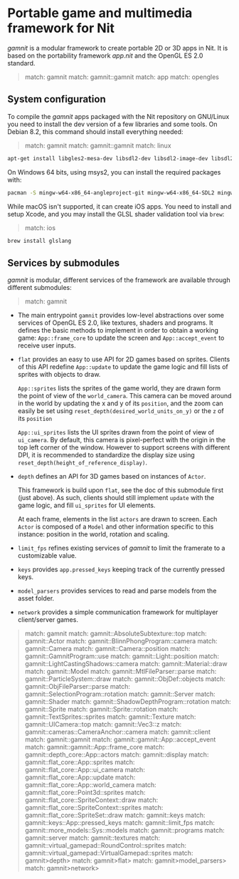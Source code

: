 # Portable game and multimedia framework for Nit

_gamnit_ is a modular framework to create portable 2D or 3D apps in Nit.
It is based on the portability framework _app.nit_ and the OpenGL ES 2.0 standard.

> match: gamnit
> match: gamnit::gamnit
> match: app
> match: opengles

## System configuration

To compile the _gamnit_ apps packaged with the Nit repository on GNU/Linux you need to install the dev version of a few libraries and some tools.
On Debian 8.2, this command should install everything needed:

> match: gamnit
> match: gamnit::gamnit
> match: linux

~~~bash
apt-get install libgles2-mesa-dev libsdl2-dev libsdl2-image-dev libsdl2-mixer-dev inkscape
~~~

On Windows 64 bits, using msys2, you can install the required packages with:

~~~bash
pacman -S mingw-w64-x86_64-angleproject-git mingw-w64-x86_64-SDL2 mingw-w64-x86_64-SDL2_image mingw-w64-x86_64-SDL2_mixer
~~~

While macOS isn't supported, it can create iOS apps.
You need to install and setup Xcode, and you may install the GLSL shader validation tool via `brew`:

> match: ios

~~~bash
brew install glslang
~~~

## Services by submodules

_gamnit_ is modular, different services of the framework are available through different submodules:

> match: gamnit

* The main entrypoint `gamnit` provides low-level abstractions over some services of OpenGL ES 2.0, like textures, shaders and programs.
  It defines the basic methods to implement in order to obtain a working game:
  `App::frame_core` to update the screen and `App::accept_event` to receive user inputs.

* `flat` provides an easy to use API for 2D games based on sprites.
  Clients of this API redefine `App::update` to update the game logic and fill lists of sprites with objects to draw.

  `App::sprites` lists the sprites of the game world, they are drawn form the point of view of the `world_camera`.
  This camera can be moved around in the world by updating the x and y of its `position`,
  and the zoom can easily be set using `reset_depth(desired_world_units_on_y)` or the `z` of its `position`

  `App::ui_sprites` lists the UI sprites drawn from the point of view of `ui_camera`.
  By default, this camera is pixel-perfect with the origin in the top left corner of the window.
  However to support screens with different DPI, it is recommended to standardize
  the display size using `reset_depth(height_of_reference_display)`.

* `depth` defines an API for 3D games based on instances of `Actor`.

  This framework is build upon `flat`, see the doc of this submodule first (just above).
  As such, clients should still implement `update` with the game logic, and fill `ui_sprites` for UI elements.

  At each frame, elements in the list `actors` are drawn to screen.
  Each `Actor` is composed of a `Model` and other information specific to this instance:
  position in the world, rotation and scaling.

* `limit_fps` refines existing services of _gamnit_ to limit the framerate to a customizable value.

* `keys` provides `app.pressed_keys` keeping track of the currently pressed keys.

* `model_parsers` provides services to read and parse models from the asset folder.

* `network` provides a simple communication framework for multiplayer client/server games.

> match: gamnit
> match: gamnit::AbsoluteSubtexture::top
> match: gamnit::Actor
> match: gamnit::BlinnPhongProgram::camera
> match: gamnit::Camera
> match: gamnit::Camera::position
> match: gamnit::GamnitProgram::use
> match: gamnit::Light::position
> match: gamnit::LightCastingShadows::camera
> match: gamnit::Material::draw
> match: gamnit::Model
> match: gamnit::MtlFileParser::parse
> match: gamnit::ParticleSystem::draw
> match: gamnit::ObjDef::objects
> match: gamnit::ObjFileParser::parse
> match: gamnit::SelectionProgram::rotation
> match: gamnit::Server
> match: gamnit::Shader
> match: gamnit::ShadowDepthProgram::rotation
> match: gamnit::Sprite
> match: gamnit::Sprite::rotation
> match: gamnit::TextSprites::sprites
> match: gamnit::Texture
> match: gamnit::UICamera::top
> match: gamnit::Vec3::z
> match: gamnit::cameras::CameraAnchor::camera
> match: gamnit::client
> match: gamnit::gamnit
> match: gamnit::gamnit::App::accept_event
> match: gamnit::gamnit::App::frame_core
> match: gamnit::depth_core::App::actors
> match: gamnit::display
> match: gamnit::flat_core::App::sprites
> match: gamnit::flat_core::App::ui_camera
> match: gamnit::flat_core::App::update
> match: gamnit::flat_core::App::world_camera
> match: gamnit::flat_core::Point3d::sprites
> match: gamnit::flat_core::SpriteContext::draw
> match: gamnit::flat_core::SpriteContext::sprites
> match: gamnit::flat_core::SpriteSet::draw
> match: gamnit::keys
> match: gamnit::keys::App::pressed_keys
> match: gamnit::limit_fps
> match: gamnit::more_models::Sys::models
> match: gamnit::programs
> match: gamnit::server
> match: gamnit::textures
> match: gamnit::virtual_gamepad::RoundControl::sprites
> match: gamnit::virtual_gamepad::VirtualGamepad::sprites
> match: gamnit>depth>
> match: gamnit>flat>
> match: gamnit>model_parsers>
> match: gamnit>network>
